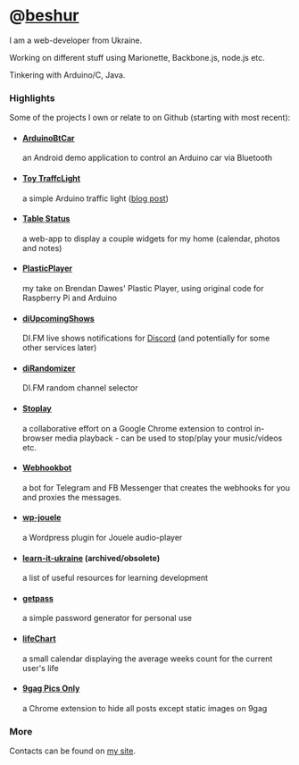 # @[beshur](https://github.com/beshur/)

I am a web-developer from Ukraine.

Working on different stuff using Marionette, Backbone.js, node.js etc.

Tinkering with Arduino/C, Java.

### Highlights

Some of the projects I own or relate to on Github (starting with most recent):

- #### [ArduinoBtCar](https://github.com/beshur/arduinoBtCar)
    an Android demo application to control an Arduino car via Bluetooth
- #### [Toy TraffcLight](https://github.com/beshur/TraffcLight)
    a simple Arduino traffic light ([blog post](https://buznik.net/blog/all/traffic-light-with-arduino-and-lego-duplo/))
- #### [Table Status](https://github.com/beshur/TableStatusWeb)
    a web-app to display a couple widgets for my home (calendar, photos and notes)
- #### [PlasticPlayer](https://github.com/beshur/PlasticPlayer)
    my take on Brendan Dawes' Plastic Player, using original code for Raspberry Pi and Arduino
- #### [diUpcomingShows](https://github.com/beshur/diUpcomingShows)
    DI.FM live shows notifications for [Discord](https://di.fm/discord) (and potentially for some other services later)
- #### [diRandomizer](https://beshur.github.io/diRandomizer)
    DI.FM random channel selector
- #### [Stoplay](http://stoplay.github.io/)
    a collaborative effort on a Google Chrome extension to control in-browser media playback - can be used to stop/play your music/videos etc.
- #### [Webhookbot](https://beshur.github.io/webhookbot)
    a bot for Telegram and FB Messenger that creates the webhooks for you and proxies the messages.
- #### [wp-jouele](https://github.com/beshur/wp-jouele)
    a Wordpress plugin for Jouele audio-player
- #### [learn-it-ukraine](https://beshur.github.io/learn-it-ukraine/) (archived/obsolete)
    a list of useful resources for learning development
- #### [getpass](https://beshur.github.io/getpass/)
    a simple password generator for personal use
- #### [lifeChart](http://beshur.github.io/lifeChart/)
    a small calendar displaying the average weeks count for the current user's life
- #### [9gag Pics Only](https://beshur.github.io/9gag-pics-only/)
    a Chrome extension to hide all posts except static images on 9gag

### More

Contacts can be found on [my site](https://buznik.net/).


